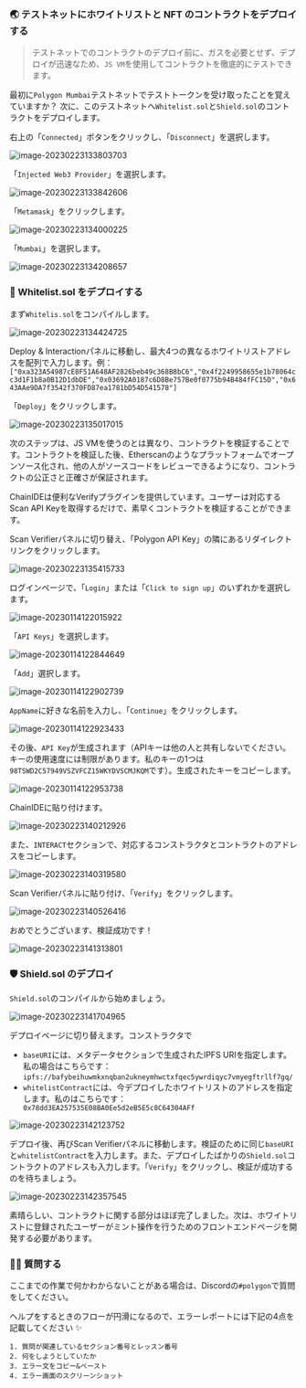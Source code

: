 ### 🌏 テストネットにホワイトリストと NFT のコントラクトをデプロイする

> テストネットでのコントラクトのデプロイ前に、ガスを必要とせず、デプロイが迅速なため、`JS VM`を使用してコントラクトを徹底的にテストできます。

最初に`Polygon Mumbai`テストネットでテストトークンを受け取ったことを覚えていますか？ 次に、このテストネットへ`Whitelist.sol`と`Shield.sol`のコントラクトをデプロイします。

右上の「`Connected`」ボタンをクリックし、「`Disconnect`」を選択します。

![image-20230223133803703](/images/Polygon-Whitelist-NFT/section-4/4_1_1.png)

「`Injected Web3 Provider`」を選択します。

![image-20230223133842606](/images/Polygon-Whitelist-NFT/section-4/4_1_2.png)

「`Metamask`」をクリックします。

![image-20230223134000225](/images/Polygon-Whitelist-NFT/section-4/4_1_3.png)

「`Mumbai`」を選択します。

![image-20230223134208657](/images/Polygon-Whitelist-NFT/section-4/4_1_4.png)

### 📝 Whitelist.sol をデプロイする

まず`Whitelis.sol`をコンパイルします。

![image-20230223134424725](/images/Polygon-Whitelist-NFT/section-4/4_1_5.png)

Deploy & Interactionパネルに移動し、最大4つの異なるホワイトリストアドレスを配列で入力します。例：`["0xa323A54987cE8F51A648AF2826beb49c368B8bC6","0x4f2249958655e1b78064cc3d1F1b8a0B12D1dbDE","0x03692A0187c6D8Be757Be0f0775b94B484fFC15D","0x643AAe9DA7f3542f370FD87ea1781bD54D541578"]`

「`Deploy`」をクリックします。

![image-20230223135017015](/images/Polygon-Whitelist-NFT/section-4/4_1_6.png)

次のステップは、JS VMを使うのとは異なり、コントラクトを検証することです。コントラクトを検証した後、Etherscanのようなプラットフォームでオープンソース化され、他の人がソースコードをレビューできるようになり、コントラクトの公正さと正確さが保証されます。

ChainIDEは便利なVerifyプラグインを提供しています。ユーザーは対応するScan API Keyを取得するだけで、素早くコントラクトを検証することができます。

Scan Verifierパネルに切り替え、「Polygon API Key」の隣にあるリダイレクトリンクをクリックします。

![image-20230223135415733](/images/Polygon-Whitelist-NFT/section-4/4_1_7.png)

ログインページで、「`Login`」または「`Click to sign up`」のいずれかを選択します。

![image-20230114122015922](/images/Polygon-Whitelist-NFT/section-4/4_1_8.png)

「`API Keys`」を選択します。

![image-20230114122844649](/images/Polygon-Whitelist-NFT/section-4/4_1_9.png)

「`Add`」選択します。

![image-20230114122902739](/images/Polygon-Whitelist-NFT/section-4/4_1_10.png)

`AppName`に好きな名前を入力し、「`Continue`」をクリックします。

![image-20230114122923433](/images/Polygon-Whitelist-NFT/section-4/4_1_11.png)

その後、`API Key`が生成されます（APIキーは他の人と共有しないでください。キーの使用速度には制限があります。私のキーの1つは`98TSWD2C57949VSZVFCZ15WKYDVSCMJKQM`です）。生成されたキーをコピーします。

![image-20230114122953738](/images/Polygon-Whitelist-NFT/section-4/4_1_12.png)

ChainIDEに貼り付けます。

![image-20230223140212926](/images/Polygon-Whitelist-NFT/section-4/4_1_13.png)

また、`INTERACT`セクションで、対応するコンストラクタとコントラクトのアドレスをコピーします。

![image-20230223140319580](/images/Polygon-Whitelist-NFT/section-4/4_1_14.png)

Scan Verifierパネルに貼り付け、「`Verify`」をクリックします。

![image-20230223140526416](/images/Polygon-Whitelist-NFT/section-4/4_1_15.png)

おめでとうございます、検証成功です！

![image-20230223141313801](/images/Polygon-Whitelist-NFT/section-4/4_1_16.png)

### 🛡 Shield.sol のデプロイ

`Shield.sol`のコンパイルから始めましょう。

![image-20230223141704965](/images/Polygon-Whitelist-NFT/section-4/4_1_17.png)

デプロイページに切り替えます。コンストラクタで

- `baseURI`には、メタデータセクションで生成されたIPFS URIを指定します。私の場合はこちらです： `ipfs://bafybeihuwmkxnqban2ukneymhwctxfqec5ywrdiqyc7vmyegftrllf7gq/`
- `whitelistContract`には、今デプロイしたホワイトリストのアドレスを指定します。私のはこちらです：` 0x78dd3EA257535E08BA0Ee5d2eB5E5c8C64304AFf`

![image-20230223142123752](/images/Polygon-Whitelist-NFT/section-4/4_1_18.png)

デプロイ後、再びScan Verifierパネルに移動します。検証のために同じ`baseURI`と`whitelistContract`を入力します。また、デプロイしたばかりの`Shield.sol`コントラクトのアドレスも入力します。「`Verify`」をクリックし、検証が成功するのを待ちましょう。

![image-20230223142357545](/images/Polygon-Whitelist-NFT/section-4/4_1_19.png)

素晴らしい、コントラクトに関する部分はほぼ完了しました。次は、ホワイトリストに登録されたユーザーがミント操作を行うためのフロントエンドページを開発する必要があります。

### 🙋‍♂️ 質問する

ここまでの作業で何かわからないことがある場合は、Discordの`#polygon`で質問をしてください。

ヘルプをするときのフローが円滑になるので、エラーレポートには下記の4点を記載してください ✨

```
1. 質問が関連しているセクション番号とレッスン番号
2. 何をしようとしていたか
3. エラー文をコピー&ペースト
4. エラー画面のスクリーンショット
```
